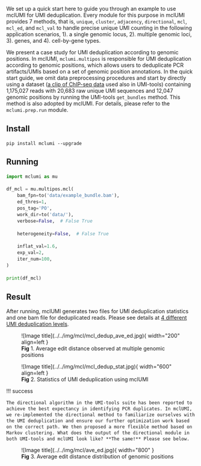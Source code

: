 We set up a quick start here to guide you through an example to use mclUMI for UMI deduplication. Every module for this purpose in mclUMI provides 7 methods, that is, `unique`, `cluster`, `adjacency`, `directional`, `mcl`, `mcl_ed`, and `mcl_val` to handle precise unique UMI counting in the following application scenarios, 1). a single genomic locus, 2). multiple genomic loci, 3). genes, and 4). cell-by-gene types.

We present a case study for UMI deduplication according to genomic positions. In mclUMI, `mclumi.multipos` is responsible for UMI deduplication according to genomic positions, which allows users to deduplicate PCR artifacts/UMIs based on a set of genomic position annotations. In the quick start guide, we omit data preprocessing procedures and start by directly using a dataset ([a clip of ChIP-seq data](https://github.com/cribbslab/mclumi/releases/download/v0.0.1/example_bundle.bam) used also in UMI-tools) containing 1,175,027 reads with 20,683 raw unique UMI sequences and 12,047 genomic positions by running the UMI-tools `get_bundles` method. This method is also adopted by mclUMI. For details, please refer to the `mclumi.prep.run` module.

## Install

``` shell
pip install mclumi --upgrade
```

## Running

``` py linenums="1"
import mclumi as mu

df_mcl = mu.multipos.mcl(
    bam_fpn=to('data/example_bundle.bam'),
    ed_thres=1,
    pos_tag='PO',
    work_dir=to('data/'),
    verbose=False,  # False True

    heterogeneity=False,  # False True

    inflat_val=1.6,
    exp_val=2,
    iter_num=100,
)

print(df_mcl)

```

## Result

After running, mclUMI generates two files for UMI deduplication statistics and one bam file for deduplicated reads. Please see details at <a href="https://2003100127.github.io/mclumi/tutorial/I.-UMI-deduplication/1.-Single-locus/">4 different UMI deduplication levels</a>.

<figure markdown="span">
  ![Image title](../../img/mcl/mcl_dedup_ave_ed.jpg){ width="200" align=left }
  <figcaption><strong>Fig</strong> 1. Average edit distance observed at multiple genomic positions</figcaption>
</figure>

<figure markdown="span">
  ![Image title](../../img/mcl/mcl_dedup_stat.jpg){ width="600" align=left }
  <figcaption><strong>Fig</strong> 2. Statistics of UMI deduplication using mclUMI</figcaption>
</figure>

!!! success

    The directional algorithm in the UMI-tools suite has been reported to achieve the best expectancy in identifying PCR duplicates. In mclUMI, we re-implemented the directional method to familiarize ourselves with the UMI deduplication and ensure our further optimization work based on the correct path. We then proposed a more flexible method based on Markov clustering. What does the output of the directional module in both UMI-tools and mclUMI look like? **The same!** Please see below.

<figure markdown="span">
  ![Image title](../../img/mcl/ave_ed.jpg){ width="800" }
  <figcaption><strong>Fig</strong> 3. Average edit distance distribution of genomic positions</figcaption>
</figure>